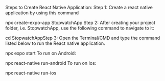 Steps to Create React Native Application:
Step 1: Create a react native application by using this command

npx create-expo-app StopwatchApp
Step 2: After creating your project folder, i.e. StopwatchApp, use the following command to navigate to it:

cd StopwatchAppStep 3: Open the Terminal/CMD and type the command listed below to run the React native application.

npx expo start
To run on Android:

npx react-native run-android
To run on Ios:

npx react-native run-ios
